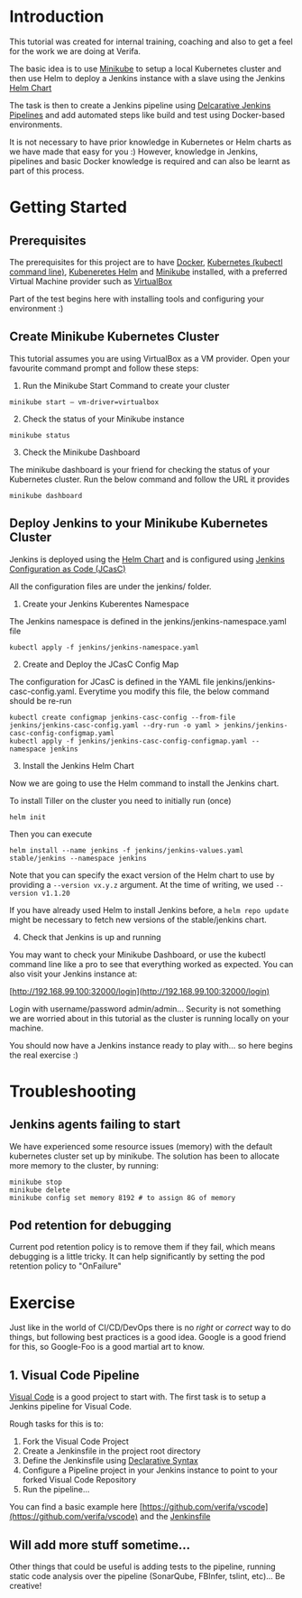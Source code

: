 # Introduction

This tutorial was created for internal training, coaching and also to get a feel for the work we are doing at Verifa.

The basic idea is to use [Minikube](https://kubernetes.io/docs/setup/minikube/) to setup a local Kubernetes cluster and then use Helm to deploy a Jenkins instance with a slave using the Jenkins [Helm Chart](https://github.com/helm/charts/tree/master/stable/jenkins)

The task is then to create a Jenkins pipeline using [Delcarative Jenkins Pipelines](https://jenkins.io/doc/book/pipeline/syntax/#declarative-pipeline) and add automated steps like build and test using Docker-based environments.

It is not necessary to have prior knowledge in Kubernetes or Helm charts as we have made that easy for you :) However, knowledge in Jenkins, pipelines and basic Docker knowledge is required and can also be learnt as part of this process.

# Getting Started

## Prerequisites

The prerequisites for this project are to have [Docker](https://docs.docker.com/install/), [Kubernetes (kubectl command line)](https://kubernetes.io/docs/tasks/tools/install-kubectl/), [Kubeneretes Helm](https://helm.sh/docs/using_helm/) and [Minikube](https://kubernetes.io/docs/setup/minikube/) installed, with a preferred Virtual Machine provider such as [VirtualBox](https://www.virtualbox.org/wiki/Downloads)

Part of the test begins here with installing tools and configuring your environment :)

## Create Minikube Kubernetes Cluster

This tutorial assumes you are using VirtualBox as a VM provider. Open your favourite command prompt and follow these steps:

1. Run the Minikube Start Command to create your cluster

```
minikube start — vm-driver=virtualbox
```

2. Check the status of your Minikube instance

```
minikube status
```

3. Check the Minikube Dashboard

The minikube dashboard is your friend for checking the status of your Kubernetes cluster. Run the below command and follow the URL it provides

```
minikube dashboard
```

## Deploy Jenkins to your Minikube Kubernetes Cluster

Jenkins is deployed using the [Helm Chart](https://github.com/helm/charts/tree/master/stable/jenkins) and is configured using [Jenkins Configuration as Code (JCasC)](https://github.com/jenkinsci/configuration-as-code-plugin)

All the configuration files are under the jenkins/ folder.

1. Create your Jenkins Kuberentes Namespace

The Jenkins namespace is defined in the jenkins/jenkins-namespace.yaml file

```
kubectl apply -f jenkins/jenkins-namespace.yaml
```

2. Create and Deploy the JCasC Config Map

The configuration for JCasC is defined in the YAML file jenkins/jenkins-casc-config.yaml. Everytime you modify this file, the below command should be re-run

```
kubectl create configmap jenkins-casc-config --from-file jenkins/jenkins-casc-config.yaml --dry-run -o yaml > jenkins/jenkins-casc-config-configmap.yaml
kubectl apply -f jenkins/jenkins-casc-config-configmap.yaml --namespace jenkins
```

3. Install the Jenkins Helm Chart

Now we are going to use the Helm command to install the Jenkins chart.

To install Tiller on the cluster you need to initially run (once)

```helm init```

Then you can execute

```
helm install --name jenkins -f jenkins/jenkins-values.yaml stable/jenkins --namespace jenkins
```

Note that you can specify the exact version of the Helm chart to use by providing a ```--version vx.y.z``` argument. At the time of writing, we used ```--version v1.1.20```

If you have already used Helm to install Jenkins before, a ```helm repo update``` might be necessary to fetch new versions of the stable/jenkins chart.

4. Check that Jenkins is up and running

You may want to check your Minikube Dashboard, or use the kubectl command line like a pro to see that everything worked as expected. You can also visit your Jenkins instance at:

[http://192.168.99.100:32000/login](http://192.168.99.100:32000/login)

Login with username/password admin/admin... Security is not something we are worried about in this tutorial as the cluster is running locally on your machine.

You should now have a Jenkins instance ready to play with... so here begins the real exercise :)

# Troubleshooting

## Jenkins agents failing to start

We have experienced some resource issues (memory) with the default kubernetes cluster set up by minikube. The solution has been to allocate more memory to the cluster, by running:

```
minikube stop
minikube delete
minikube config set memory 8192 # to assign 8G of memory
```

## Pod retention for debugging

Current pod retention policy is to remove them if they fail, which means debugging is a little tricky. It can help significantly by setting the pod retention policy to "OnFailure"

# Exercise

Just like in the world of CI/CD/DevOps there is no _right_ or _correct_ way to do things, but following best practices is a good idea. Google is a good friend for this, so Google-Foo is a good martial art to know.

## 1. Visual Code Pipeline

[Visual Code](https://github.com/microsoft/vscode) is a good project to start with. The first task is to setup a Jenkins pipeline for Visual Code.

Rough tasks for this is to:
1. Fork the Visual Code Project
2. Create a Jenkinsfile in the project root directory
3. Define the Jenkinsfile using [Declarative Syntax](https://jenkins.io/doc/book/pipeline/syntax/#declarative-pipeline)
4. Configure a Pipeline project in your Jenkins instance to point to your forked Visual Code Repository
5. Run the pipeline...

You can find a basic example here [https://github.com/verifa/vscode](https://github.com/verifa/vscode) and the [Jenkinsfile](https://github.com/verifa/vscode/blob/master/Jenkinsfile)

## Will add more stuff sometime...

Other things that could be useful is adding tests to the pipeline, running static code analysis over the pipeline (SonarQube, FBInfer, tslint, etc)... Be creative!



